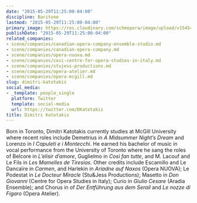 ```yaml
---
date: "2015-05-29T11:25:00-04:00"
discipline: Baritone
lastmod: "2015-05-29T11:25:00-04:00"
primary_image: https://res.cloudinary.com/schmopera/image/upload/v1545409169/media/webhook-uploads/1432912954939/dimitri.jpg.jpg
publishDate: "2015-05-29T11:25:00-04:00"
related_companies:
- scene/companies/canadian-opera-company-ensemble-studio.md
- scene/companies/canadian-opera-company.md
- scene/companies/opera-nuova.md
- scene/companies/cosi-centre-for-opera-studies-in-italy.md
- scene/companies/stujess-productions.md
- scene/companies/opera-atelier.md
- scene/companies/opera-mcgill.md
slug: dimitri-katotakis
social_media:
- _template: people_single
  platform: Twitter
  template: social-media
  url: https://twitter.com/DKatotakis
title: Dimitri Katotakis
---
```


Born in Toronto, Dimitri Katotakis currently studies at McGill University where recent roles include Demetrius in *A Midsummer Night’s Dream* and Lorenzo in *I Capuleti e i Montecchi*. He earned his bachelor of music in vocal performance from the University of Toronto where he sang the roles of Belcore in *L’elisir d’amore*, Guglielmo in *Così fan tutte*, and M. Lacouf and Le Fils in *Les Mamelles de Tiresias*. Other credits include Escamillo and Le Dancaïre in *Carmen*, and Harlekin in *Ariadne auf Naxos* (Opera NUOVA); Le Podestat in *Le Docteur Miracle* (Stu&Jess Productions); Masetto in *Don Giovanni* (Centre for Opera Studies in Italy); Curio in *Giulio Cesare* (Aradia Ensemble); and Chorus in of *Der Entführung aus dem Serail* and *Le nozze di Figaro* (Opera Atelier).
